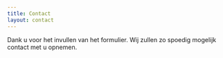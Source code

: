 ```yaml
---
title: Contact
layout: contact
---
```


Dank u voor het invullen van het formulier. Wij zullen zo spoedig mogelijk contact met u opnemen. 